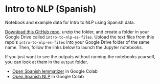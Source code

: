 # Intro to NLP (Spanish)
Notebook and example data for Intro to NLP using Spanish data.

[Download this GitHub repo](https://github.com/quinnanya/intro-to-nlp-es/archive/refs/heads/main.zip), unzip the folder, and create a folder in your Google Drive called `intro-to-nlp-es-files`. Upload the text files from this repo's `intro-to-nlp-es-files` into your Google Drive folder of the same name. Then, follow the links below to launch the Jupyter notebooks.

If you just want to see the outputs without running the notebooks yourself, you can look at them in the `output` folder.

* [Open Spanish lemmatizer](https://colab.research.google.com/github/quinnanya/intro-to-nlp-es/blob/main/spanish_lemmatizer.ipynb) in Google Colab
* [Open Spanish NLP](https://colab.research.google.com/github/quinnanya/intro-to-nlp-es/blob/main/intro_nlp_es.ipynb) in Google Colab
